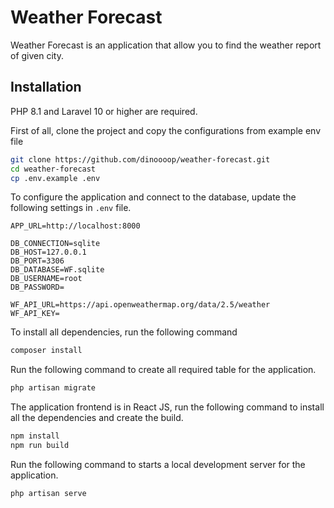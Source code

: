 # Weather Forecast
Weather Forecast is an application that allow you to find the weather report of given city.

## Installation
PHP 8.1 and Laravel 10 or higher are required.

First of all, clone the project and copy the configurations from example env file
```sh
git clone https://github.com/dinoooop/weather-forecast.git
cd weather-forecast
cp .env.example .env
```

To configure the application and connect to the database, update the following settings in `.env` file.
```dotenv
APP_URL=http://localhost:8000

DB_CONNECTION=sqlite
DB_HOST=127.0.0.1
DB_PORT=3306
DB_DATABASE=WF.sqlite
DB_USERNAME=root
DB_PASSWORD=

WF_API_URL=https://api.openweathermap.org/data/2.5/weather
WF_API_KEY=
```

To install all dependencies, run the following command
```sh
composer install
```

Run the following command to create all required table for the application.
```sh
php artisan migrate
```

The application frontend is in React JS, run the following command to install all the dependencies and create the build.
```sh
npm install
npm run build
```

Run the following command to starts a local development server for the application.
```sh
php artisan serve
```
